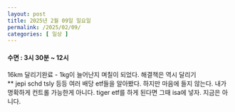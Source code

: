 ```yaml
---
layout: post
title: 2025년 2월 09일 일요일
permalink: /2025/02/09/
categories: [ 일상 ]
---
```

#### 수면 : 3시 30분 ~ 12시<br/>
16km 달리기완료 - 1kg이 늘어난지 며칠이 되었다. 해결책은 역시 달리기<br/>
** jepi schd tsly 등등 여러 배당 etf들을 알아봤다. 하지만 마음에 들지 않는다. 내가 명확하게 컨트롤 가능한게 아니다. tiger etf를 하게 된다면 그때 isa에 넣자. 지금은 아니다.